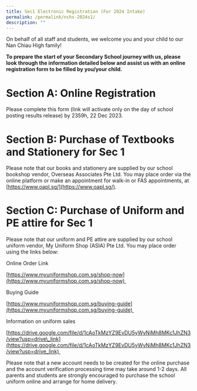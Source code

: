 ```yaml
---
title: Sec1 Electronic Registration (For 2024 Intake)
permalink: /permalink/nchs-2024s1/
description: ""
---
```

On behalf of all staff and students, we welcome you and your child to our Nan Chiau High family!

**To prepare the start of your Secondary School journey with us, please look through the information detailed below and assist us with an online registration form to be filled by you/your child.**

**Section A: Online Registration**
=======================================

Please complete this form (link will activate only on the day of school posting results release) by 2359h, 22 Dec 2023.

**Section B: Purchase of Textbooks and Stationery for Sec 1**
=============================================================

Please note that our books and stationery are supplied by our school bookshop vendor, Overseas Associates Pte Ltd. You may place order via the online platform or make an appointment for walk-in or FAS appointments, at [https://www.oapl.sg/](https://www.oapl.sg/).

**Section C: Purchase of Uniform and PE attire for Sec 1**
==========================================================

Please note that our uniform and PE attire are supplied by our school uniform vendor, My Uniform Shop (ASIA) Pte Ltd. You may place order using the links below:

Online Order Link

[https://www.myuniformshop.com.sg/shop-now](https://www.myuniformshop.com.sg/shop-now) 

Buying Guide

[https://www.myuniformshop.com.sg/buying-guide](https://www.myuniformshop.com.sg/buying-guide) 

Information on uniform sales

[https://drive.google.com/file/d/1cAoTkMzYZ9EvDU5yWyNiMh8MKc1JhZN3/view?usp=drive\_link](https://drive.google.com/file/d/1cAoTkMzYZ9EvDU5yWyNiMh8MKc1JhZN3/view?usp=drive_link) 

Please note that a new account needs to be created for the online purchase and the account verification processing time may take around 1-2 days. All parents and students are strongly encouraged to purchase the school uniform online and arrange for home delivery.

